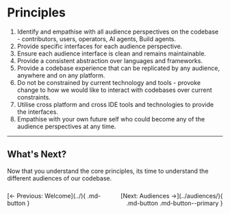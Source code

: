# Principles

1. Identify and empathise with all audience perspectives on the codebase - contributors, users, operators, AI agents, Build agents.
2. Provide specific interfaces for each audience perspective.
3. Ensure each audience interface is clean and remains maintainable.
4. Provide a consistent abstraction over languages and frameworks.
5. Provide a codebase experience that can be replicated by any audience, anywhere and on any platform.
6. Do not be constrained by current technology and tools - provoke change to how we would like to interact with codebases over current constraints.
7. Utilise cross platform and cross IDE tools and technologies to provide the interfaces.
8. Empathise with your own future self who could become any of the audience perspectives at any time.

---

## What's Next?

Now that you understand the core principles, its time to understand the different audiences of our codebase.

<!-- markdownlint-disable MD033 -->
<div class="navigation-buttons" markdown="1" style="display: grid; grid-template-columns: 1fr 1fr; gap: 1rem; margin-top: 1.5rem;">

<div markdown="1">
[← Previous: Welcome](../){ .md-button }
</div>

<div markdown="1" style="text-align: right;">
[Next: Audiences →](../audiences/){ .md-button .md-button--primary }
</div>

</div>

<style>
@media (max-width: 768px) {
  .navigation-buttons {
    display: grid !important;
    grid-template-columns: 1fr !important;
    gap: 0.5rem !important;
  }
  .navigation-buttons > div:last-child {
    text-align: left !important;
  }
}
</style>
<!-- markdownlint-enable MD033 -->
